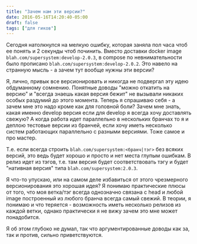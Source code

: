 ```yaml
---
title: "Зачем нам эти версии?"
date: 2016-05-16T14:20:40-05:00
draft: false
tags: ["для гиков"]
---
```


Сегодня натолкнулся на мелкую ошибку, которая заняла пол часа чтоб ее понять и 2 секунды чтоб починить. Вместо доставки docker image `blah.com/supersystem:develop-2.0.3`, в compose по невнимательности было прописано `blah.com/supersystem:develop-2.0.2`. Это навело на странную мысль - а зачем тут вообще нужны эти версии?

Я, лично, привык все версионировать и никогда не подвергал эту идею обдуманному сомнению. Понятные доводы "можно откатить на версию" и "всегда знаешь какая версия бежит" не вызывали никаких особых раздумий до этого момента. Теперь я спрашиваю себя - а зачем мне это надо кроме как для головной боли? Зачем мне знать, какая именно develop версия если для develop я всегда хочу доставлять свежую? А когда работа идет параллельно в нескольких бранчах то я и деплою тестовые версии из бранчей, если хочу иметь несколько систем работающих параллельно с разными версиями. Тоже самое и про мастер.

Т.е. если всегда строить `blah.com/supersystem:<бранч|тэг>` без всяких версий, это ведь будет хорошо и просто и нет места глупым ошибкам. В релиз идет из тэгов, т.е. там версия будет соответствовать тэгу и будет "нативная версия" типа `blah.com/supersystem:2.0.3`.

Я что-то упускаю, или на самом деле избавиться от этого чрезмерного версионирования это хорошая идея? Я понимаю практические плюсы от того, что моя ветка/тэг всегда однозначно связана с head и любой image построенный из любого бранча всегда самый свежий. В теории, я понимаю и что теряется - возможность иметь несколько релизов из каждой ветки, однако практически я не вижу зачем это мне может понадобится.

Я об этом глубоко не думал, так что аргументированные доводы как за, так и против, сильно приветствуются. 

